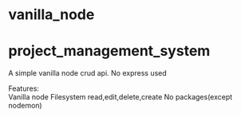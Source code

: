 # vanilla_node

# project_management_system
A simple vanilla node crud api. No express used

Features: <br />
Vanilla node
Filesystem read,edit,delete,create
No packages(except nodemon)


